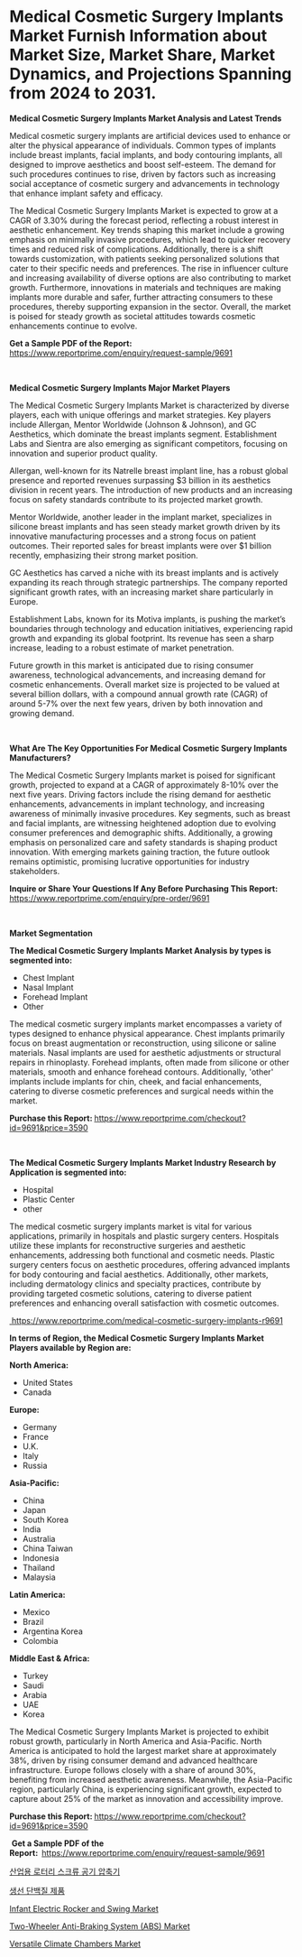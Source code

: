 <p><h1>Medical Cosmetic Surgery Implants Market Furnish Information about Market Size, Market Share, Market Dynamics, and Projections Spanning from 2024 to 2031.</h1></p><p><strong>Medical Cosmetic Surgery Implants Market Analysis and Latest Trends</strong></p>
<p><p>Medical cosmetic surgery implants are artificial devices used to enhance or alter the physical appearance of individuals. Common types of implants include breast implants, facial implants, and body contouring implants, all designed to improve aesthetics and boost self-esteem. The demand for such procedures continues to rise, driven by factors such as increasing social acceptance of cosmetic surgery and advancements in technology that enhance implant safety and efficacy.</p><p>The Medical Cosmetic Surgery Implants Market is expected to grow at a CAGR of 3.30% during the forecast period, reflecting a robust interest in aesthetic enhancement. Key trends shaping this market include a growing emphasis on minimally invasive procedures, which lead to quicker recovery times and reduced risk of complications. Additionally, there is a shift towards customization, with patients seeking personalized solutions that cater to their specific needs and preferences. The rise in influencer culture and increasing availability of diverse options are also contributing to market growth. Furthermore, innovations in materials and techniques are making implants more durable and safer, further attracting consumers to these procedures, thereby supporting expansion in the sector. Overall, the market is poised for steady growth as societal attitudes towards cosmetic enhancements continue to evolve.</p></p>
<p><strong>Get a Sample PDF of the Report:&nbsp;</strong> <a href="https://www.reportprime.com/enquiry/request-sample/9691">https://www.reportprime.com/enquiry/request-sample/9691</a></p>
<p>&nbsp;</p>
<p><strong>Medical Cosmetic Surgery Implants Major Market Players</strong></p>
<p><p>The Medical Cosmetic Surgery Implants Market is characterized by diverse players, each with unique offerings and market strategies. Key players include Allergan, Mentor Worldwide (Johnson & Johnson), and GC Aesthetics, which dominate the breast implants segment. Establishment Labs and Sientra are also emerging as significant competitors, focusing on innovation and superior product quality. </p><p>Allergan, well-known for its Natrelle breast implant line, has a robust global presence and reported revenues surpassing $3 billion in its aesthetics division in recent years. The introduction of new products and an increasing focus on safety standards contribute to its projected market growth.</p><p>Mentor Worldwide, another leader in the implant market, specializes in silicone breast implants and has seen steady market growth driven by its innovative manufacturing processes and a strong focus on patient outcomes. Their reported sales for breast implants were over $1 billion recently, emphasizing their strong market position.</p><p>GC Aesthetics has carved a niche with its breast implants and is actively expanding its reach through strategic partnerships. The company reported significant growth rates, with an increasing market share particularly in Europe.</p><p>Establishment Labs, known for its Motiva implants, is pushing the market’s boundaries through technology and education initiatives, experiencing rapid growth and expanding its global footprint. Its revenue has seen a sharp increase, leading to a robust estimate of market penetration.</p><p>Future growth in this market is anticipated due to rising consumer awareness, technological advancements, and increasing demand for cosmetic enhancements. Overall market size is projected to be valued at several billion dollars, with a compound annual growth rate (CAGR) of around 5-7% over the next few years, driven by both innovation and growing demand.</p></p>
<p>&nbsp;</p>
<p><strong>What Are The Key Opportunities For Medical Cosmetic Surgery Implants Manufacturers?</strong></p>
<p><p>The Medical Cosmetic Surgery Implants market is poised for significant growth, projected to expand at a CAGR of approximately 8-10% over the next five years. Driving factors include the rising demand for aesthetic enhancements, advancements in implant technology, and increasing awareness of minimally invasive procedures. Key segments, such as breast and facial implants, are witnessing heightened adoption due to evolving consumer preferences and demographic shifts. Additionally, a growing emphasis on personalized care and safety standards is shaping product innovation. With emerging markets gaining traction, the future outlook remains optimistic, promising lucrative opportunities for industry stakeholders.</p></p>
<p><strong>Inquire or Share Your Questions If Any Before Purchasing This Report:</strong> <a href="https://www.reportprime.com/enquiry/pre-order/9691">https://www.reportprime.com/enquiry/pre-order/9691</a></p>
<p>&nbsp;</p>
<p><strong>Market Segmentation</strong></p>
<p><strong>The Medical Cosmetic Surgery Implants Market Analysis by types is segmented into:</strong></p>
<p><ul><li>Chest Implant</li><li>Nasal Implant</li><li>Forehead Implant</li><li>Other</li></ul></p>
<p><p>The medical cosmetic surgery implants market encompasses a variety of types designed to enhance physical appearance. Chest implants primarily focus on breast augmentation or reconstruction, using silicone or saline materials. Nasal implants are used for aesthetic adjustments or structural repairs in rhinoplasty. Forehead implants, often made from silicone or other materials, smooth and enhance forehead contours. Additionally, 'other' implants include implants for chin, cheek, and facial enhancements, catering to diverse cosmetic preferences and surgical needs within the market.</p></p>
<p><strong>Purchase this Report:&nbsp;</strong><a href="https://www.reportprime.com/checkout?id=9691&price=3590">https://www.reportprime.com/checkout?id=9691&price=3590</a></p>
<p>&nbsp;</p>
<p><strong>The Medical Cosmetic Surgery Implants Market Industry Research by Application is segmented into:</strong></p>
<p><ul><li>Hospital</li><li>Plastic Center</li><li>other</li></ul></p>
<p><p>The medical cosmetic surgery implants market is vital for various applications, primarily in hospitals and plastic surgery centers. Hospitals utilize these implants for reconstructive surgeries and aesthetic enhancements, addressing both functional and cosmetic needs. Plastic surgery centers focus on aesthetic procedures, offering advanced implants for body contouring and facial aesthetics. Additionally, other markets, including dermatology clinics and specialty practices, contribute by providing targeted cosmetic solutions, catering to diverse patient preferences and enhancing overall satisfaction with cosmetic outcomes.</p></p>
<p><a href="https://www.reportprime.com/medical-cosmetic-surgery-implants-r9691">&nbsp;https://www.reportprime.com/medical-cosmetic-surgery-implants-r9691</a></p>
<p><strong>In terms of Region, the Medical Cosmetic Surgery Implants Market Players available by Region are:</strong></p>
<p>
    <p> <strong> North America: </strong>
        <ul>
            <li>United States</li>
            <li>Canada</li>
        </ul>
        </p> 
    <p> <strong> Europe: </strong>
        <ul>
            <li>Germany</li>
            <li>France</li>
            <li>U.K.</li>
            <li>Italy</li>
            <li>Russia</li>
        </ul>
        </p> 
    <p> <strong> Asia-Pacific: </strong>
        <ul>
            <li>China</li>
            <li>Japan</li>
            <li>South Korea</li>
            <li>India</li>
            <li>Australia</li>
            <li>China Taiwan</li>
            <li>Indonesia</li>
            <li>Thailand</li>
            <li>Malaysia</li>
        </ul>
        </p> 
    <p> <strong> Latin America: </strong>
        <ul>
            <li>Mexico</li>
            <li>Brazil</li>
            <li>Argentina Korea</li>
            <li>Colombia</li>
        </ul>
        </p> 
    <p> <strong> Middle East & Africa: </strong>
        <ul>
            <li>Turkey</li>
            <li>Saudi</li>
            <li>Arabia</li>
            <li>UAE</li>
            <li>Korea</li>
        </ul>
    </p>
    </p>
<p><p>The Medical Cosmetic Surgery Implants Market is projected to exhibit robust growth, particularly in North America and Asia-Pacific. North America is anticipated to hold the largest market share at approximately 38%, driven by rising consumer demand and advanced healthcare infrastructure. Europe follows closely with a share of around 30%, benefiting from increased aesthetic awareness. Meanwhile, the Asia-Pacific region, particularly China, is experiencing significant growth, expected to capture about 25% of the market as innovation and accessibility improve.</p></p>
<p><strong>Purchase this Report: </strong><a href="https://www.reportprime.com/checkout?id=9691&price=3590">https://www.reportprime.com/checkout?id=9691&price=3590</a></p>
<p>&nbsp;<strong>Get a Sample PDF of the Report:&nbsp;&nbsp;</strong><a href="https://www.reportprime.com/enquiry/request-sample/9691">https://www.reportprime.com/enquiry/request-sample/9691</a></p>
<p><strong></strong></p>
<p><p><a href="https://medium.com/@luigispence46/industrial-rotary-screw-air-compressors-market-%EC%9D%98-%EA%B8%80%EB%A1%9C%EB%B2%8C-%EC%8B%9C%EC%9E%A5-%EA%B0%9C%EC%9A%94%EB%8A%94-%EC%A0%84-%EC%84%B8%EA%B3%84-%EB%B0%8F-%EC%A3%BC%EC%9A%94-%EC%8B%9C%EC%9E%A5%EC%9D%98-%EC%82%B0%EC%97%85%EC%97%90-%EC%98%81%ED%96%A5%EC%9D%84-%EB%AF%B8%EC%B9%98%EB%8A%94-%EC%A3%BC%EC%9A%94-%ED%8A%B8%EB%A0%8C%EB%93%9C%EC%97%90-%EB%8C%80%ED%95%9C-2c9cab2c75d4">산업용 로터리 스크류 공기 압축기</a></p><p><a href="https://medium.com/@luigispence46/fish-protein-products-market-%EC%9D%98-%EA%B8%80%EB%A1%9C%EB%B2%8C-%EC%8B%9C%EC%9E%A5-%EA%B0%9C%EC%9A%94%EB%8A%94-%EC%A0%84-%EC%84%B8%EA%B3%84-%EB%B0%8F-%EC%A3%BC%EC%9A%94-%EC%8B%9C%EC%9E%A5%EC%9D%98-%EC%82%B0%EC%97%85%EC%97%90-%EC%98%81%ED%96%A5%EC%9D%84-%EB%AF%B8%EC%B9%98%EB%8A%94-%EC%A3%BC%EC%9A%94-%ED%8A%B8%EB%A0%8C%EB%93%9C%EC%97%90-%EB%8C%80%ED%95%9C-%EB%8F%85%ED%8A%B9%ED%95%9C-%EA%B4%80%EC%A0%90%EC%9D%84-%EC%A0%9C%EA%B3%B5%ED%95%A9%EB%8B%88%EB%8B%A4-88d63f78c4ac">생선 단백질 제품</a></p><p><a href="https://medium.com/@roberthamilton727/what-is-infant-electric-rocker-and-swing-market-64aecd10710b">Infant Electric Rocker and Swing Market</a></p><p><a href="https://issuu.com/reportprime-2/docs/two-wheeler-anti-braking-system-abs_fa10153dc64581">Two-Wheeler Anti-Braking System (ABS) Market</a></p><p><a href="https://medium.com/@roberthamilton727/the-versatile-climate-chambers-market-prioritizes-cost-control-and-efficiency-enhancement-cb2edb4d5857">Versatile Climate Chambers Market</a></p></p>